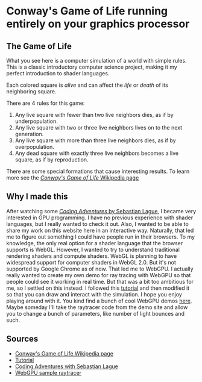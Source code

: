 # Conway's Game of Life running entirely on your graphics processor

## The Game of Life
What you see here is a computer simulation of a world with simple rules.
This is a classic introductory computer science project, making it my perfect introduction to shader languages.

Each colored square is _alive_ and can affect the _life_ or _death_ of its neighboring square.

There are 4 rules for this game:
1. Any live square with fewer than two live neighbors dies, as if by underpopulation.
2. Any live square with two or three live neighbors lives on to the next generation.
3. Any live square with more than three live neighbors dies, as if by overpopulation.
4. Any dead square with exactly three live neighbors becomes a live square, as if by reproduction.

There are some special formations that cause interesting results.
To learn more see the [_Conway's Game of Life_ Wikipedia page](https://en.wikipedia.org/wiki/Conway%27s_Game_of_Life)

## Why I made this
After watching some [_Coding Adventures_ by Sebastian Lague](https://youtu.be/Qz0KTGYJtUk?si=tYpJ8wc-RXDjGwWQ), I became very interested in GPU programming.
I have no previous experience with shader languages, but I really wanted to check it out.
Also, I wanted to be able to share my work on this website here in an interactive way. 
Naturally, that led me to figure out something I could have people run in their browsers.
To my knowledge, the only real option for a shader language that the browser supports is WebGL.
However, I wanted to try to understand traditional rendering shaders and compute shaders.
WebGL is planning to have widespread support for computer shaders in WebGL 2.0.
But it's not supported by Google Chrome as of now.
That led me to WebGPU.
I actually really wanted to create my own demo for ray tracing with WebGPU so that people could see it working in real time.
But that was a bit too ambitious for me, so I settled on this instead.
I followed this [tutorial](https://codelabs.developers.google.com/your-first-webgpu-app#2) and then modified it so that you can draw and interact with the simulation.
I hope you enjoy playing around with it.
You kind find a bunch of cool WebGPU demos [here](https://webgpu.github.io/webgpu-samples/?sample=cornell#main.ts).
Maybe someday I'll take the raytracer code from the demo site and allow you to change a bunch of parameters, like number of light bounces and such.

## Sources
* [Conway's Game of Life Wikipedia page](https://en.wikipedia.org/wiki/Conway%27s_Game_of_Life)
* [Tutorial](https://codelabs.developers.google.com/your-first-webgpu-app#2)
* [Coding Adventures with Sebastian Lague](https://youtu.be/Qz0KTGYJtUk?si=tYpJ8wc-RXDjGwWQ)
* [WebGPU sample raytracer](https://webgpu.github.io/webgpu-samples/?sample=cornell#main.ts)

